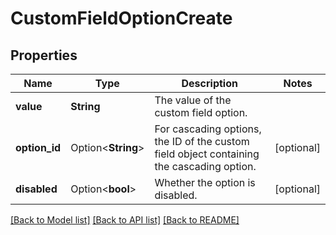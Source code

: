 # CustomFieldOptionCreate

## Properties

Name | Type | Description | Notes
------------ | ------------- | ------------- | -------------
**value** | **String** | The value of the custom field option. | 
**option_id** | Option<**String**> | For cascading options, the ID of the custom field object containing the cascading option. | [optional]
**disabled** | Option<**bool**> | Whether the option is disabled. | [optional]

[[Back to Model list]](../README.md#documentation-for-models) [[Back to API list]](../README.md#documentation-for-api-endpoints) [[Back to README]](../README.md)


